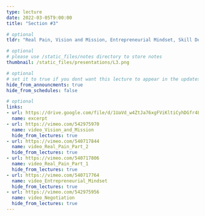 ```yaml
---
type: lecture
date: 2022-03-05T9:00:00
title: "Section #3"

# optional
tldr: "Real Pain, Vision and Mission, Entrepreneurial Mindset, Skill Development."

# optional
# please use /static_files/notes directory to store notes
thumbnail: /static_files/presentations/L3.png

# optional
# set it to true if you dont want this lecture to appear in the updates section
hide_from_announcments: true
hide_from_schedules: false

# optional
links:
- url: https://drive.google.com/file/d/1UaVd_w4ZtJa76xgFViKltiCyhDGfr4LE/view?usp=sharing
  name: excerpt
- url: https://vimeo.com/542975970
  name: video_Vision_and_Mission
  hide_from_lectures: true
- url: https://vimeo.com/540717844
  name: video_Real_Pain_Part_2
  hide_from_lectures: true
- url: https://vimeo.com/540717806
  name: video_Real_Pain_Part_1
  hide_from_lectures: true
- url: https://vimeo.com/540717764
  name: video_Entrepreneurial_Mindset
  hide_from_lectures: true
- url: https://vimeo.com/542975956
  name: video_Negotiation
  hide_from_lectures: true
---
```


